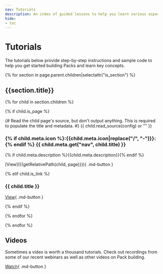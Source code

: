```yaml
---
nav: Tutorials
description: An index of guided lessons to help you learn various aspects of the SDK.
hide:
- toc
---
```


# Tutorials

The tutorials below provide step-by-step instructions and sample code to help you get started building Packs and learn key concepts.

{% for section in page.parent.children|selectattr("is_section") %}

## {{section.title}}

<section class="box-row" markdown>

{% for child in section.children %}

<div class="box-item" markdown>

{% if child.is_page %}

{# Read the child page's source, but don't output anything. This is required to populate the title and metadata. #}
{{ child.read_source(config) or "" }}

### {% if child.meta.icon %}:{{child.meta.icon|replace("/", "-")}}:{% endif %} {{ child.meta.get("nav", child.title) }}

{% if child.meta.description %}{{child.meta.description}}{% endif %}

[View]({{getRelativePath(child, page)}}){ .md-button }

{% elif child.is_link %}

### {{ child.title }}

[View]({{fix_url(child.url)}}){ .md-button }

{% endif %}

</div>

{% endfor %}

</section>

{% endfor %}

## Videos

Sometimes a video is worth a thousand tutorials. Check out recordings from some of our recent webinars as well as other videos on Pack building.

[Watch][videos]{ .md-button }


[videos]: videos.md
